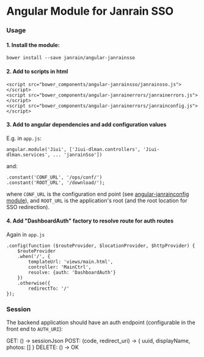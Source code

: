 # Angular Module for Janrain SSO

### Usage

#### 1. Install the module:

    bower install --save janrain/angular-janrainsso

#### 2. Add to scripts in html

    <script src="bower_components/angular-janrainsso/janrainsso.js"></script>
    <script src="bower_components/angular-janrainerrors/janrainerrors.js"></script>
    <script src="bower_components/angular-janrainerrors/janrainconfig.js"></script>

#### 3. Add to angular dependencies and add configuration values

E.g. in `app.js`:

    angular.module('Jiui', ['Jiui-dlman.controllers', 'Jiui-dlman.services', ... 'janrainSso'])

and:

    .constant('CONF_URL', '/ops/conf/')
    .constant('ROOT_URL', '/download/');

where `CONF_URL` is the configuration end point (see [angular-janrainconfig module](https://github.com/janrain/angular-janrainconfig)), and `ROOT_URL` is the application's root (and the root location for SSO redirection).

#### 4. Add "DashboardAuth" factory to resolve route for auth routes

Again in `app.js`

    .config(function ($routeProvider, $locationProvider, $httpProvider) {
        $routeProvider
        .when('/', {
            templateUrl: 'views/main.html',
            controller: 'MainCtrl',
            resolve: {auth: 'DashboardAuth'}
        })
        .otherwise({
            redirectTo: '/'
    });

### Session

The backend application should have an auth endpoint (configurable in the front end to `AUTH_URI`):

GET: () -> sessionJson
POST: (code, redirect_uri) -> { uuid, displayName, photos: [] }
DELETE: () -> OK


